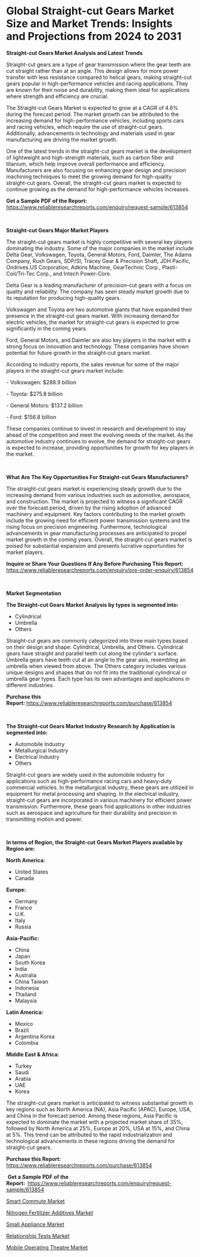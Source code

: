 <p><h1>Global Straight-cut Gears Market Size and Market Trends: Insights and Projections from 2024 to 2031</h1></p><p><strong>Straight-cut Gears Market Analysis and Latest Trends</strong></p>
<p><p>Straight-cut gears are a type of gear transmission where the gear teeth are cut straight rather than at an angle. This design allows for more power transfer with less resistance compared to helical gears, making straight-cut gears popular in high-performance vehicles and racing applications. They are known for their noise and durability, making them ideal for applications where strength and efficiency are crucial.</p><p>The Straight-cut Gears Market is expected to grow at a CAGR of 4.6% during the forecast period. The market growth can be attributed to the increasing demand for high-performance vehicles, including sports cars and racing vehicles, which require the use of straight-cut gears. Additionally, advancements in technology and materials used in gear manufacturing are driving the market growth.</p><p>One of the latest trends in the straight-cut gears market is the development of lightweight and high-strength materials, such as carbon fiber and titanium, which help improve overall performance and efficiency. Manufacturers are also focusing on enhancing gear design and precision machining techniques to meet the growing demand for high-quality straight-cut gears. Overall, the straight-cut gears market is expected to continue growing as the demand for high-performance vehicles increases.</p></p>
<p><strong>Get a Sample PDF of the Report:&nbsp;</strong> <a href="https://www.reliableresearchreports.com/enquiry/request-sample/613854">https://www.reliableresearchreports.com/enquiry/request-sample/613854</a></p>
<p>&nbsp;</p>
<p><strong>Straight-cut Gears Major Market Players</strong></p>
<p><p>The straight-cut gears market is highly competitive with several key players dominating the industry. Some of the major companies in the market include Delta Gear, Volkswagen, Toyota, General Motors, Ford, Daimler, The Adams Company, Rush Gears, SDP/SI, Tracey Gear & Precision Shaft, JDH Pacific, Ondrives.US Corporation, Adkins Machine, GearTechnic Corp., Plasti-Coil/Tri-Tec Corp., and Intech Power-Core.</p><p>Delta Gear is a leading manufacturer of precision-cut gears with a focus on quality and reliability. The company has seen steady market growth due to its reputation for producing high-quality gears.</p><p>Volkswagen and Toyota are two automotive giants that have expanded their presence in the straight-cut gears market. With increasing demand for electric vehicles, the market for straight-cut gears is expected to grow significantly in the coming years.</p><p>Ford, General Motors, and Daimler are also key players in the market with a strong focus on innovation and technology. These companies have shown potential for future growth in the straight-cut gears market.</p><p>According to industry reports, the sales revenue for some of the major players in the straight-cut gears market include:</p><p>- Volkswagen: $288.9 billion</p><p>- Toyota: $275.8 billion</p><p>- General Motors: $137.2 billion</p><p>- Ford: $156.8 billion</p><p>These companies continue to invest in research and development to stay ahead of the competition and meet the evolving needs of the market. As the automotive industry continues to evolve, the demand for straight-cut gears is expected to increase, providing opportunities for growth for key players in the market.</p></p>
<p>&nbsp;</p>
<p><strong>What Are The Key Opportunities For Straight-cut Gears Manufacturers?</strong></p>
<p><p>The straight-cut gears market is experiencing steady growth due to the increasing demand from various industries such as automotive, aerospace, and construction. The market is projected to witness a significant CAGR over the forecast period, driven by the rising adoption of advanced machinery and equipment. Key factors contributing to the market growth include the growing need for efficient power transmission systems and the rising focus on precision engineering. Furthermore, technological advancements in gear manufacturing processes are anticipated to propel market growth in the coming years. Overall, the straight-cut gears market is poised for substantial expansion and presents lucrative opportunities for market players.</p></p>
<p><strong>Inquire or Share Your Questions If Any Before Purchasing This Report:</strong> <a href="https://www.reliableresearchreports.com/enquiry/pre-order-enquiry/613854">https://www.reliableresearchreports.com/enquiry/pre-order-enquiry/613854</a></p>
<p>&nbsp;</p>
<p><strong>Market Segmentation</strong></p>
<p><strong>The Straight-cut Gears Market Analysis by types is segmented into:</strong></p>
<p><ul><li>Cylindrical</li><li>Umbrella</li><li>Others</li></ul></p>
<p><p>Straight-cut gears are commonly categorized into three main types based on their design and shape: Cylindrical, Umbrella, and Others. Cylindrical gears have straight and parallel teeth cut along the cylinder's surface. Umbrella gears have teeth cut at an angle to the gear axis, resembling an umbrella when viewed from above. The Others category includes various unique designs and shapes that do not fit into the traditional cylindrical or umbrella gear types. Each type has its own advantages and applications in different industries.</p></p>
<p><strong>Purchase this Report:&nbsp;</strong><a href="https://www.reliableresearchreports.com/purchase/613854">https://www.reliableresearchreports.com/purchase/613854</a></p>
<p>&nbsp;</p>
<p><strong>The Straight-cut Gears Market Industry Research by Application is segmented into:</strong></p>
<p><ul><li>Automobile Industry</li><li>Metallurgical Industry</li><li>Electrical Industry</li><li>Others</li></ul></p>
<p><p>Straight-cut gears are widely used in the automobile industry for applications such as high-performance racing cars and heavy-duty commercial vehicles. In the metallurgical industry, these gears are utilized in equipment for metal processing and shaping. In the electrical industry, straight-cut gears are incorporated in various machinery for efficient power transmission. Furthermore, these gears find applications in other industries such as aerospace and agriculture for their durability and precision in transmitting motion and power.</p></p>
<p>&nbsp;</p>
<p><strong>In terms of Region, the Straight-cut Gears Market Players available by Region are:</strong></p>
<p>
    <p> <strong> North America: </strong>
        <ul>
            <li>United States</li>
            <li>Canada</li>
        </ul>
        </p> 
    <p> <strong> Europe: </strong>
        <ul>
            <li>Germany</li>
            <li>France</li>
            <li>U.K.</li>
            <li>Italy</li>
            <li>Russia</li>
        </ul>
        </p> 
    <p> <strong> Asia-Pacific: </strong>
        <ul>
            <li>China</li>
            <li>Japan</li>
            <li>South Korea</li>
            <li>India</li>
            <li>Australia</li>
            <li>China Taiwan</li>
            <li>Indonesia</li>
            <li>Thailand</li>
            <li>Malaysia</li>
        </ul>
        </p> 
    <p> <strong> Latin America: </strong>
        <ul>
            <li>Mexico</li>
            <li>Brazil</li>
            <li>Argentina Korea</li>
            <li>Colombia</li>
        </ul>
        </p> 
    <p> <strong> Middle East & Africa: </strong>
        <ul>
            <li>Turkey</li>
            <li>Saudi</li>
            <li>Arabia</li>
            <li>UAE</li>
            <li>Korea</li>
        </ul>
    </p>
    </p>
<p><p>The straight-cut gears market is anticipated to witness substantial growth in key regions such as North America (NA), Asia Pacific (APAC), Europe, USA, and China in the forecast period. Among these regions, Asia Pacific is expected to dominate the market with a projected market share of 35%, followed by North America at 25%, Europe at 20%, USA at 15%, and China at 5%. This trend can be attributed to the rapid industrialization and technological advancements in these regions driving the demand for straight-cut gears.</p></p>
<p><strong>Purchase this Report: </strong><a href="https://www.reliableresearchreports.com/purchase/613854">https://www.reliableresearchreports.com/purchase/613854</a></p>
<p>&nbsp;<strong>Get a Sample PDF of the Report:&nbsp;&nbsp;</strong><a href="https://www.reliableresearchreports.com/enquiry/request-sample/613854">https://www.reliableresearchreports.com/enquiry/request-sample/613854</a></p>
<p><strong></strong></p>
<p><p><a href="https://medium.com/@adahhagenes4545/smart-commute-market-exploring-market-share-market-trends-and-future-growth-4944c1fc0124">Smart Commute Market</a></p><p><a href="https://github.com/markusgodoy/Market-Research-Report-List-2/blob/main/nitrogen-fertilizer-additives-market.md">Nitrogen Fertilizer Additives Market</a></p><p><a href="https://medium.com/@nayelibosco/small-appliance-market-insight-market-trends-growth-forecasted-from-2024-to-2031-89b277aa804d">Small Appliance Market</a></p><p><a href="https://medium.com/@nayelibosco/relationship-tests-market-comprehensive-assessment-by-type-application-and-geography-e8650421d78c">Relationship Tests Market</a></p><p><a href="https://medium.com/@geoanderson1978/mobile-operating-theatre-market-trends-forecast-and-competitive-analysis-to-2031-faba5758f37b">Mobile Operating Theatre Market</a></p></p>
